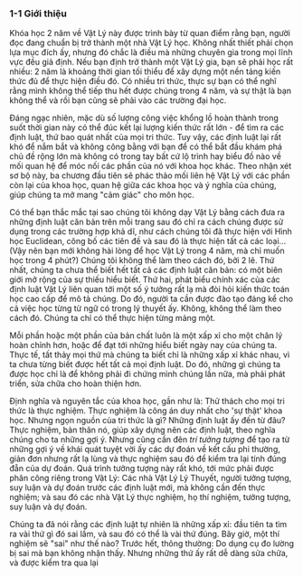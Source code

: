 ### 1-1 Giới thiệu 
Khóa học 2 năm về Vật Lý này được trình bày từ quan điểm rằng bạn, người đọc đang chuẩn bị trở thành một nhà Vật Lý học. Không nhất thiết phải chọn lựa mục đích ấy, nhưng đó chắc là điều mà những chuyên gia trong mọi lĩnh vực đều giả định. Nếu bạn định trở thành một Vật Lý gia, bạn sẽ phải học rất nhiều: 2 năm là khoảng thời gian tối thiểu để xây dựng một nền tảng kiến thức đủ để thực hiện điều đó. Có nhiều tri thức, thực sự bạn có thể nghĩ rằng mình không thể tiếp thu hết được chúng trong 4 năm, và sự thật là bạn không thể và rồi bạn cũng sẽ phải vào các trường đại học. 

Đáng ngạc nhiên, mặc dù số lượng công việc khổng lồ hoàn thành trong suốt thời gian này có thể đúc kết lại lượng kiến thức rất lớn - để tìm ra các định luật, thứ bao quát nhất của mọi tri thức. Tuy vậy, các định luật lại rất khó để nắm bắt và không công bằng với bạn để có thể bắt đầu khám phá chủ đề rộng lớn mà không có trong tay bất cứ lộ trình hay biểu đồ nào về mối quan hệ để móc nối các phần của nó với khoa học khác. Theo nhận xét sơ bộ này, ba chương đầu tiên sẽ phác thảo mối liên hệ Vật Lý với các phần còn lại của khoa học, quan hệ giữa các khoa học và ý nghĩa của chúng, giúp chúng ta mở mang "cảm giác" cho môn học.

Có thể bạn thắc mắc tại sao chúng tôi không dạy Vật Lý bằng cách đưa ra những định luật căn bản trên mỗi trang sau đó chỉ ra cách chúng được sử dụng trong các trường hợp khả dĩ, như cách chúng tôi đã thực hiện với Hình học Euclidean, công bố các tiên đề và sau đó là thực hiện tất cả các loại... \(Vậy nên bạn mới không hài lòng để học Vật Lý trong 4 năm, mà chỉ muốn học trong 4 phút?\) Chúng tôi không thể làm theo cách đó, bởi 2 lẽ. Thứ nhất, chúng ta chưa thể biết hết tất cả các định luật căn bản: có một biên giới mở rộng của sự thiếu hiểu biết. Thứ hai, phát biểu chính xác của các định luật Vật Lý liên quan tới một số ý tưởng rất lạ mà đòi hỏi kiến thức toán học cao cấp để mô tả chúng. Do đó, người ta cần được đào tạo đáng kể cho cả việc học từng từ ngữ có trong lý thuyết ấy. Không, không thể làm theo cách đó. Chúng ta chỉ có thể thực hiện từng mảng một. 

Mỗi phần hoặc một phần của bản chất luôn là một xấp xỉ cho một chân lý hoàn chỉnh hơn, hoặc để đạt tới những hiểu biết ngày nay của chúng ta. Thực tế, tất thảy mọi thứ mà chúng ta biết chỉ là những xấp xỉ khác nhau, vì ta chưa từng biết được hết tất cả mọi định luật. Do đó, những gì chúng ta được học chỉ là để không phải đi chứng mình chúng lần nữa, mà phải phát triển, sửa chữa cho hoàn thiện hơn. 

Định nghĩa và nguyên tắc của khoa học, gần như là: Thử thách cho mọi tri thức là thực nghiệm. Thực nghiệm là công án duy nhất cho 'sự thật' khoa học. Nhưng ngọn nguồn của tri thức là gì? Những định luật ấy đến từ đâu? Thực nghiệm, bản thân nó, giúp xây dựng nên các định luật, theo nghĩa chúng cho ta những gợi ý. Nhưng cũng cần đên *trí tưởng tượng* để tạo ra từ những gợi ý về khái quát tuyệt vời ấy các dự đoán về kết cấu phi thường, giản đơn nhưng rất lạ lùng và thực nghiệm sau đó để kiểm tra lại tính đúng đẵn của dự đoán. Quá trình tưởng tượng này rất khó, tới mức phải được phân công riêng trong Vật Lý: Các nhà Vật Lý Lý Thuyết, người tưởng tượng, suy luận và dự đoán trước các định luật mới, mà không cần đến thực nghiệm; và sau đó các nhà Vật Lý thực nghiệm, họ thí nghiệm, tưởng tượng, suy luận và dự đoán.

Chúng ta đã nói rằng các định luật tự nhiên là những xấp xỉ: đầu tiên ta tìm ra vài thứ gì đó sai lầm, và sau đó có thể là vài thứ đúng. Bây giờ, một thí nghiệm sẽ "sai" như thế nào? Trước hết, thông thường: Do dụng cụ đo lường bị sai mà bạn không nhận thấy. Nhưng những thứ ấy rất dễ dàng sửa chữa, và được kiểm tra qua lại

